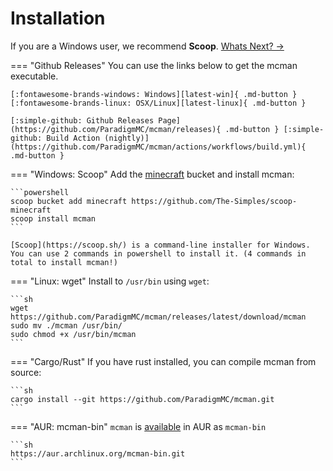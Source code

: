 [latest-win]: https://github.com/ParadigmMC/mcman/releases/latest/download/mcman.exe
[latest-linux]: https://github.com/ParadigmMC/mcman/releases/latest/download/mcman

# Installation

If you are a Windows user, we recommend **Scoop**. [Whats Next? ->](./tutorials/getting-started.md)

=== "Github Releases"
    You can use the links below to get the mcman executable.

    [:fontawesome-brands-windows: Windows][latest-win]{ .md-button } [:fontawesome-brands-linux: OSX/Linux][latest-linux]{ .md-button }

    [:simple-github: Github Releases Page](https://github.com/ParadigmMC/mcman/releases){ .md-button } [:simple-github: Build Action (nightly)](https://github.com/ParadigmMC/mcman/actions/workflows/build.yml){ .md-button }

=== "Windows: Scoop"
    Add the [minecraft](https://github.com/The-Simples/scoop-minecraft) bucket and install mcman:

    ```powershell
    scoop bucket add minecraft https://github.com/The-Simples/scoop-minecraft
    scoop install mcman
    ```

    [Scoop](https://scoop.sh/) is a command-line installer for Windows. You can use 2 commands in powershell to install it. (4 commands in total to install mcman!)

=== "Linux: wget"
    Install to `/usr/bin` using `wget`:

    ```sh
    wget https://github.com/ParadigmMC/mcman/releases/latest/download/mcman
    sudo mv ./mcman /usr/bin/
    sudo chmod +x /usr/bin/mcman
    ```

=== "Cargo/Rust"
    If you have rust installed, you can compile mcman from source:

    ```sh
    cargo install --git https://github.com/ParadigmMC/mcman.git
    ```

=== "AUR: mcman-bin"
    `mcman` is [available](https://aur.archlinux.org/packages/mcman-bin) in AUR as `mcman-bin`

    ```sh
    https://aur.archlinux.org/mcman-bin.git
    ```
